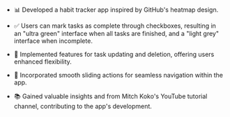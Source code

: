 - 📊 Developed a habit tracker app inspired by GitHub's heatmap design.

- ✅ Users can mark tasks as complete through checkboxes, resulting in an "ultra green" interface when all tasks are finished, and a "light grey" interface when incomplete.

- 🔄 Implemented features for task updating and deletion, offering users enhanced flexibility.

- 🚀 Incorporated smooth sliding actions for seamless navigation within the app.

- 📚 Gained valuable insights and  from Mitch Koko's YouTube tutorial channel, contributing to the app's development.
